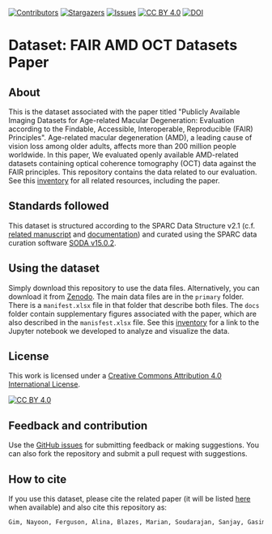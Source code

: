 [![Contributors][contributors-shield]][contributors-url]
[![Stargazers][stars-shield]][stars-url]
[![Issues][issues-shield]][issues-url]
[![CC BY 4.0][cc-by-shield]][cc-by]
[![DOI](https://zenodo.org/badge/DOI/10.5281/zenodo.12662728.svg)](https://doi.org/10.5281/zenodo.12662728)

[contributors-shield]: https://img.shields.io/github/contributors/fairdataihub/FAIR-AMD-OCT-paper-dataset.svg?style=flat-square
[contributors-url]: https://github.com/fairdataihub/FAIR-AMD-OCT-paper-dataset/graphs/contributors
[stars-shield]: https://img.shields.io/github/stars/fairdataihub/FAIR-AMD-OCT-paper-dataset.svg?style=flat-square
[stars-url]: https://github.com/fairdataihub/FAIR-AMD-OCT-paper-dataset/stargazers
[issues-shield]: https://img.shields.io/github/issues/fairdataihub/FAIR-AMD-OCT-paper-dataset.svg?style=flat-square
[issues-url]: https://github.com/fairdataihub/FAIR-AMD-OCT-paper-dataset/issues
[cc-by]: http://creativecommons.org/licenses/by/4.0/
[cc-by-image]: https://i.creativecommons.org/l/by/4.0/88x31.png
[cc-by-shield]: https://img.shields.io/badge/License-CC%20BY%204.0-lightgrey.svg

# Dataset: FAIR AMD OCT Datasets Paper

## About
This is the dataset associated with the paper titled "Publicly Available Imaging Datasets for Age-related Macular Degeneration: Evaluation according to the Findable, Accessible, Interoperable, Reproducible (FAIR) Principles". Age-related macular degeneration (AMD), a leading cause of vision loss among older adults, affects more than 200 million people worldwide. In this paper, We evaluated openly available AMD-related datasets containing optical coherence tomography (OCT) data against the FAIR principles. This repository contains the data related to our evaluation. See this [inventory](https://github.com/fairdataihub/FAIR-AMD-OCT-paper-inventory) for all related resources, including the paper.

## Standards followed
This dataset is structured according to the SPARC Data Structure v2.1 (c.f. [related manuscript](https://doi.org/10.1101/2021.02.10.430563) and [documentation](https://docs.sparc.science/docs/navigating-a-sparc-dataset#sparc-dataset-structure)) and curated using the SPARC data curation software [SODA v15.0.2](https://github.com/fairdataihub/SODA-for-SPARC).

## Using the dataset
Simply download this repository to use the data files. Alternatively, you can download it from [Zenodo](). The main data files are in the `primary` folder. There is a `manifest.xlsx` file in that folder that describe both files. The `docs` folder contain supplementary figures associated with the paper, which are also described in the `manisfest.xlsx` file. See this [inventory](https://github.com/fairdataihub/FAIR-AMD-OCT-paper-inventory) for a link to the Jupyter notebook we developed to analyze and visualize the data.

## License
This work is licensed under a
[Creative Commons Attribution 4.0 International License][cc-by].

[![CC BY 4.0][cc-by-image]][cc-by]

## Feedback and contribution
Use the [GitHub issues](https://github.com/fairdataihub/FAIR-AMD-OCT-paper-dataset) for submitting feedback or making suggestions. You can also fork the repository and submit a pull request with suggestions.

## How to cite
If you use this dataset, please cite the related paper (it will be listed [here](https://github.com/fairdataihub/FAIR-AMD-OCT-paper-inventory) when available) and also cite this repository as:

```bash
Gim, Nayoon, Ferguson, Alina, Blazes, Marian, Soudarajan, Sanjay, Gasimova, Aydan & Patel, Bhavesh. (2024). Dataset: FAIR AMD OCT Datasets Paper [Data set]. Zenodo. https://doi.org/10.5281/zenodo.6468936
```

